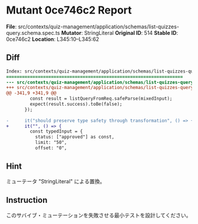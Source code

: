 # Mutant 0ce746c2 Report

**File**: src/contexts/quiz-management/application/schemas/list-quizzes-query.schema.spec.ts
**Mutator**: StringLiteral
**Original ID**: 514
**Stable ID**: 0ce746c2
**Location**: L345:10–L345:62

## Diff

```diff
Index: src/contexts/quiz-management/application/schemas/list-quizzes-query.schema.spec.ts
===================================================================
--- src/contexts/quiz-management/application/schemas/list-quizzes-query.schema.spec.ts	original
+++ src/contexts/quiz-management/application/schemas/list-quizzes-query.schema.spec.ts	mutated #514
@@ -341,9 +341,9 @@
         const result = listQueryFromReq.safeParse(mixedInput);
         expect(result.success).toBe(false);
       });
 
-      it("should preserve type safety through transformation", () => {
+      it("", () => {
         const typedInput = {
           status: ["approved"] as const,
           limit: "50",
           offset: "0",
```

## Hint

ミューテータ "StringLiteral" による置換。

## Instruction

このサバイブ・ミューテーションを失敗させる最小テストを設計してください。
